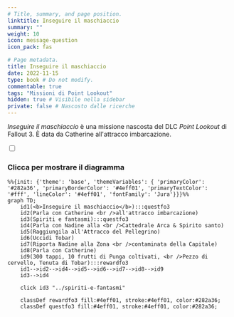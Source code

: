 ```yaml
---
# Title, summary, and page position.
linktitle: Inseguire il maschiaccio
summary: ""
weight: 10
icon: message-question
icon_pack: fas

# Page metadata.
title: Inseguire il maschiaccio
date: 2022-11-15
type: book # Do not modify.
commentable: true
tags: "Missioni di Point Lookout"
hidden: true # Visibile nella sidebar
private: false # Nascosto dalle ricerche
---
```



<div class="fo3">

*Inseguire il maschiaccio* è una missione nascosta del DLC *Point Lookout* di Fallout 3. È data da Catherine all'attracco imbarcazione.


<section class="chart-collapse">
<input type="checkbox" name="collapse2" id="handle2">
<h3 class="handle">
<label for="handle2">Clicca per mostrare il diagramma</label>
</h3>
<div class="content">

```mermaid
%%{init: {'theme': 'base', 'themeVariables': { 'primaryColor': '#282a36', 'primaryBorderColor': '#4eff01', 'primaryTextColor': '#fff', 'lineColor': '#4eff01', 'fontFamily': 'Jura'}}}%%
graph TD;
    id1(<b>Inseguire il maschiaccio</b>):::questfo3
    id2(Parla con Catherine <br />all'attracco imbarcazione)
    id3(Spiriti e fantasmi):::questfo3
    id4(Parla con Nadine alla <br />Cattedrale Arca & Spirito santo)
    id5(Raggiungila all'Attracco del Pellegrino)
    id6(Uccidi Tobar)
    id7(Riporta Nadine alla Zona <br />contaminata della Capitale) 
    id8(Parla con Catherine)
    id9(300 tappi, 10 frutti di Punga coltivati, <br />Pezzo di cervello, Tenuta di Tobar):::rewardfo3
    id1-->id2-->id4-->id5-->id6-->id7-->id8-->id9
    id3-->id4
    
    click id3 "../spiriti-e-fantasmi"
    
    classDef rewardfo3 fill:#4eff01, stroke:#4eff01, color:#282a36;
    classDef questfo3 fill:#4eff01, stroke:#4eff01, color:#282a36;
```

</div>
</section>




</div>


